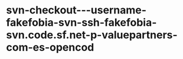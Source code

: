 # svn-checkout---username-fakefobia-svn-ssh-fakefobia-svn.code.sf.net-p-valuepartners-com-es-opencod